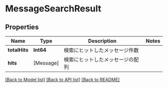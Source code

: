 # MessageSearchResult

## Properties
Name | Type | Description | Notes
------------ | ------------- | ------------- | -------------
**totalHits** | **Int64** | 検索にヒットしたメッセージ件数 | 
**hits** | [Message] | 検索にヒットしたメッセージの配列 | 

[[Back to Model list]](../README.md#documentation-for-models) [[Back to API list]](../README.md#documentation-for-api-endpoints) [[Back to README]](../README.md)


